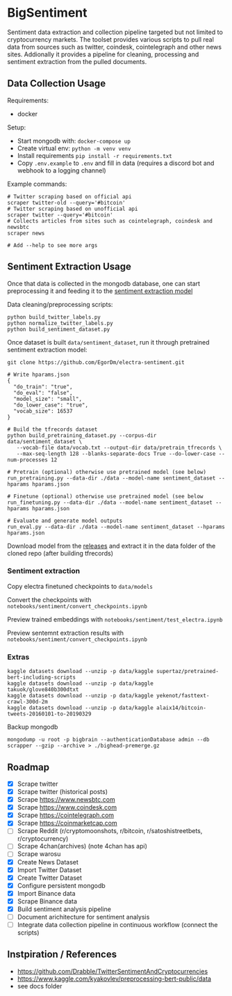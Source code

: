 # BigSentiment
Sentiment data extraction and collection pipeline targeted but not limited to cryptocurrency markets. 
The toolset provides various scripts to pull real data from sources such as twitter, coindesk, cointelegraph and other news sites. 
Addionally it provides a pipeline for cleaning, processing and sentiment extraction from the pulled documents.

## Data Collection Usage
Requirements:
* docker

Setup:
* Start mongodb with: `docker-compose up`
* Create virtual env: `python -m venv venv`
* Install requirements `pip install -r requirements.txt`
* Copy `.env.example` to `.env` and fill in data (requires a discord bot and webhook to a logging channel)

Example commands:
```shell
# Twitter scraping based on official api
scraper twitter-old --query='#bitcoin' 
# Twitter scraping based on unofficial api
scraper twitter --query='#bitcoin' 
# Collects articles from sites such as cointelegraph, coindesk and newsbtc
scraper news 

# Add --help to see more args
```

## Sentiment Extraction Usage
Once that data is collected in the mongodb database, one can start preprocessing it and feeding it to the [sentiment extraction model](https://github.com/EgorDm/electra-sentiment)

Data cleaning/preprocessing scripts:
```shell
python build_twitter_labels.py
python normalize_twitter_labels.py
python build_sentiment_dataset.py
```

Once dataset is built `data/sentiment_dataset`, run it through pretrained sentiment extraction model:
```shell
git clone https://github.com/EgorDm/electra-sentiment.git

# Write hparams.json
{
  "do_train": "true",
  "do_eval": "false",
  "model_size": "small",
  "do_lower_case": "true",
  "vocab_size": 16537
}

# Build the tfrecords dataset
python build_pretraining_dataset.py --corpus-dir data/sentiment_dataset \
   --vocab-file data/vocab.txt --output-dir data/pretrain_tfrecords \
   --max-seq-length 128 --blanks-separate-docs True --do-lower-case --num-processes 12
   
# Pretrain (optional) otherwise use pretrained model (see below)
run_pretraining.py --data-dir ./data --model-name sentiment_dataset --hparams hparams.json

# Finetune (optional) otherwise use pretrained model (see below
run_finetuning.py --data-dir ./data --model-name sentiment_dataset --hparams hparams.json

# Evaluate and generate model outputs
run_eval.py --data-dir ./data --model-name sentiment_dataset --hparams hparams.json
```

Download model from the [releases](https://github.com/EgorDm/electra-sentiment/releases) and extract it in the data folder of the cloned repo (after building tfrecords)


### Sentiment extraction
Copy electra finetuned checkpoints to `data/models`

Convert the checkpoints with `notebooks/sentiment/convert_checkpoints.ipynb`

Preview trained embeddings with `notebooks/sentiment/test_electra.ipynb`

Preview sentemnt extraction results with `notebooks/sentiment/convert_checkpoints.ipynb`

### Extras
```shell
kaggle datasets download --unzip -p data/kaggle supertaz/pretrained-bert-including-scripts
kaggle datasets download --unzip -p data/kaggle takuok/glove840b300dtxt
kaggle datasets download --unzip -p data/kaggle yekenot/fasttext-crawl-300d-2m
kaggle datasets download --unzip -p data/kaggle alaix14/bitcoin-tweets-20160101-to-20190329
```

Backup mongodb
```shell
mongodump -u root -p bigbrain --authenticationDatabase admin --db scrapper --gzip --archive > ./bighead-premerge.gz
```

## Roadmap
* [x] Scrape twitter
* [x] Scrape twitter (historical posts)
* [x] Scrape https://www.newsbtc.com
* [x] Scrape https://www.coindesk.com
* [x] Scrape https://cointelegraph.com
* [x] Scrape https://coinmarketcap.com
* [ ] Scrape Reddit (r/cryptomoonshots, r/bitcoin, r/satoshistreetbets, r/cryptocurrency)
* [ ] Scrape 4chan(archives) (note 4chan has api)
* [ ] Scrape warosu
* [x] Create News Dataset
* [x] Import Twitter Dataset
* [x] Create Twitter Dataset
* [x] Configure persistent mongodb
* [x] Import Binance data
* [x] Scrape Binance data
* [x] Build sentiment analysis pipeline
* [ ] Document arichitecture for sentiment analysis
* [ ] Integrate data collection pipeline in continuous workflow (connect the scripts)

## Instpiration / References
* https://github.com/Drabble/TwitterSentimentAndCryptocurrencies
* https://www.kaggle.com/kyakovlev/preprocessing-bert-public/data
* see docs folder